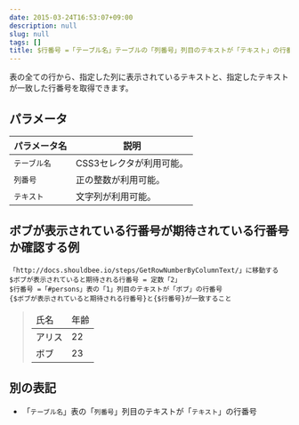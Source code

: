 ```yaml
---
date: 2015-03-24T16:53:07+09:00
description: null
slug: null
tags: []
title: $行番号 =「テーブル名」テーブルの「列番号」列目のテキストが「テキスト」の行番号
---
```


表の全ての行から、指定した列に表示されているテキストと、指定したテキストが一致した行番号を取得できます。

## パラメータ

パラメータ名 | 説明
------|---------
`テーブル名` | CSS3セレクタが利用可能。
`列番号` | 正の整数が利用可能。
`テキスト` | 文字列が利用可能。

## ボブが表示されている行番号が期待されている行番号か確認する例

```
「http://docs.shouldbee.io/steps/GetRowNumberByColumnText/」に移動する
$ボブが表示されていると期待される行番号 = 定数「2」
$行番号 =「#persons」表の「1」列目のテキストが「ボブ」の行番号
{$ボブが表示されていると期待される行番号}と{$行番号}が一致すること
```

<blockquote>
<table id="persons">
  <thead>
    <tr>
        <td>氏名</td>
        <td>年齢</td>
    </tr>
  </thead>
  <tbody>
    <tr>
        <td>アリス</td>
        <td>22</td>
    </tr>
    <tr>
        <td>ボブ</td>
        <td>23</td>
    </tr>
  </tbody>
</table>
</blockquote>

## 別の表記

* 「`テーブル名`」表の「`列番号`」列目のテキストが「`テキスト`」の行番号
